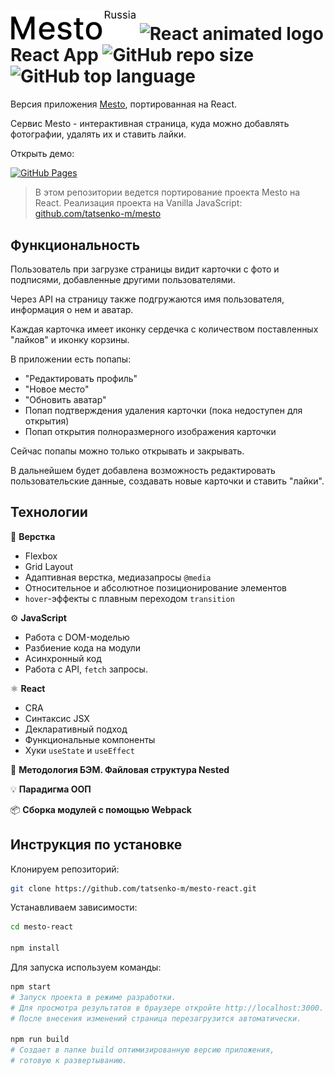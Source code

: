 # <picture><source media="(prefers-color-scheme: dark)" srcset="https://raw.githubusercontent.com/tatsenko-m/mesto-react/main/docs/project-logo-dark.png"><img src="https://raw.githubusercontent.com/tatsenko-m/mesto-react/main/docs/project-logo-light.png" width="200" alt="Лого проекта"></picture> <picture><img src="https://media1.giphy.com/media/v1.Y2lkPTc5MGI3NjExYTQ4MmVlZDhlYmRmMDM5ZTJlMTNiMWFjY2FmNTY0ZWMwZjhiZjY5OCZlcD12MV9pbnRlcm5hbF9naWZzX2dpZklkJmN0PXM/eNAsjO55tPbgaor7ma/giphy.gif" width="50" alt="React animated logo"></picture> React App ![GitHub repo size](https://img.shields.io/github/repo-size/tatsenko-m/mesto-react) ![GitHub top language](https://img.shields.io/github/languages/top/tatsenko-m/mesto-react)

Версия приложения [Mesto](https://github.com/tatsenko-m/mesto), портированная на React.

Сервис Mesto - интерактивная страница, куда можно добавлять фотографии, удалять их и ставить лайки.

Открыть демо:

[![GitHub Pages](https://img.shields.io/badge/GitHub%20Pages-222222?style=for-the-badge&logo=GitHub%20Pages&logoColor=white)](https://tatsenko-m.github.io/mesto-react/)

> В этом репозитории ведется портирование проекта Mesto на React. 
Реализация проекта на Vanilla JavaScript: [github.com/tatsenko-m/mesto](https://github.com/tatsenko-m/mesto)

## Функциональность
Пользователь при загрузке страницы видит карточки с фото и подписями, добавленные другими пользователями. 

Через API на страницу также подгружаются имя пользователя, информация о нем и аватар. 

Каждая карточка имеет иконку сердечка с количеством поставленных "лайков" и иконку корзины. 

В приложении есть попапы: 

* "Редактировать профиль"
* "Новое место"
* "Обновить аватар"
* Попап подтверждения удаления карточки (пока недоступен для открытия)
* Попап открытия полноразмерного изображения карточки

Сейчас попапы можно только открывать и закрывать.

В дальнейшем будет добавлена возможность редактировать пользовательские данные, создавать новые карточки и ставить "лайки".

## Технологии
📐 **Верстка**
* Flexbox
* Grid Layout
* Адаптивная верстка, медиазапросы `@media`
* Относительное и абсолютное позиционирование элементов
* `hover`-эффекты с плавным переходом `transition`

⚙️ **JavaScript**
* Работа с DOM-моделью
* Разбиение кода на модули
* Асинхронный код
* Работа с API, `fetch` запросы.

⚛️ **React**
* CRA
* Синтаксис JSX
* Декларативный подход
* Функциональные компоненты
* Хуки `useState` и `useEffect`

📁 **Методология БЭМ. Файловая структура Nested**

💡 **Парадигма ООП**

📦 **Сборка модулей с помощью Webpack**

## Инструкция по установке

Клонируем репозиторий:
```bash
git clone https://github.com/tatsenko-m/mesto-react.git
```
Устанавливаем зависимости:
```bash
cd mesto-react

npm install
```
Для запуска используем команды:
```bash
npm start
# Запуск проекта в режиме разработки.
# Для просмотра результатов в браузере откройте http://localhost:3000.
# После внесения изменений страница перезагрузится автоматически.

npm run build
# Создает в папке build оптимизированную версию приложения,
# готовую к развертыванию.
```

